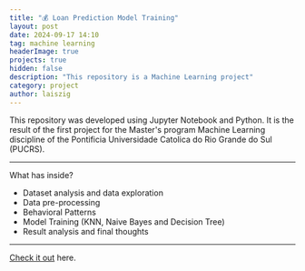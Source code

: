 ```yaml
---
title: "💰 Loan Prediction Model Training"
layout: post
date: 2024-09-17 14:10
tag: machine learning
headerImage: true
projects: true
hidden: false
description: "This repository is a Machine Learning project"
category: project
author: laiszig
---
```


This repository was developed using Jupyter Notebook and Python.
It is the result of the first project for the Master's program Machine Learning discipline of the Pontificia Universidade Catolica do Rio Grande do Sul (PUCRS).

---

What has inside?

-   Dataset analysis and data exploration
-   Data pre-processing
-   Behavioral Patterns
-   Model Training (KNN, Naive Bayes and Decision Tree)
-   Result analysis and final thoughts

---

[Check it out](https://github.com/laiszig/shipwreck-prediction-project) here.
